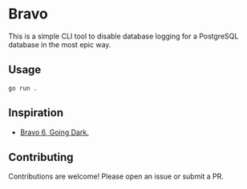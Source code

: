 # Bravo

This is a simple CLI tool to disable database logging for a PostgreSQL database in the most epic way.

## Usage

```
go run .
```

## Inspiration

- [Bravo 6, Going Dark.](https://youtu.be/qy3ro-1Q5Zs?si=lURDpiCKnkt6hdL3&t=19)

## Contributing

Contributions are welcome! Please open an issue or submit a PR.
